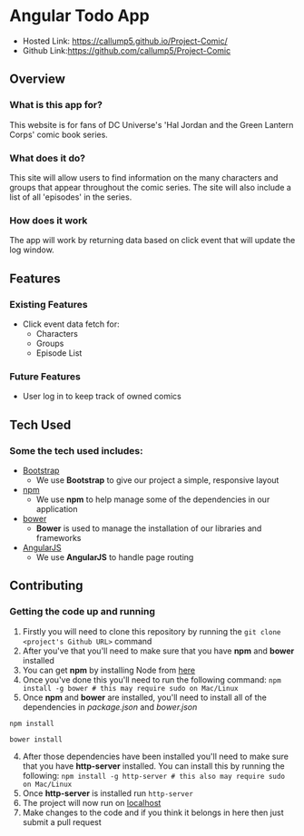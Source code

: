 # Angular Todo App

- Hosted Link: https://callump5.github.io/Project-Comic/
- Github Link:https://github.com/callump5/Project-Comic

## Overview
### What is this app for?
This website is for fans of DC Universe's 'Hal Jordan and the Green Lantern Corps' comic book series. 

### What does it do?
This site will allow users to find information on the many characters and groups that appear throughout the comic series.
The site will also include a list of all 'episodes' in the series.


### How does it work
The app will work by returning data based on click event that will update the log window.

## Features
### Existing Features
- Click event data fetch for:
	- Characters
	- Groups
	- Episode List

### Future Features
- User log in to keep track of owned comics 
 
## Tech Used
### Some the tech used includes:
- [Bootstrap](http://getbootstrap.com/)
	- We use **Bootstrap** to give our project a simple, responsive layout
- [npm](https://www.npmjs.com/)
	- We use **npm** to help manage some of the dependencies in our application
- [bower](https://bower.io/)
	- **Bower** is used to manage the installation of our libraries and frameworks
- [AngularJS](https://angularjs.org/)
	- We use **AngularJS** to handle page routing
## Contributing

### Getting the code up and running
1. Firstly you will need to clone this repository by running the ```git clone <project's Github URL>``` command
2. After you've that you'll need to make sure that you have **npm** and **bower** installed
  1. You can get **npm** by installing Node from [here](https://nodejs.org/en/)
  2. Once you've done this you'll need to run the following command:
  	 `npm install -g bower # this may require sudo on Mac/Linux`
3. Once **npm** and **bower** are installed, you'll need to install all of the dependencies in *package.json* and *bower.json*
  ```
  npm install

  bower install
  ```
4. After those dependencies have been installed you'll need to make sure that you have **http-server** installed. You can install this by running the following: ```npm install -g http-server # this also may require sudo on Mac/Linux```
5. Once **http-server** is installed run ```http-server```
6. The project will now run on [localhost](http://127.0.0.1:8080)
7. Make changes to the code and if you think it belongs in here then just submit a pull request
